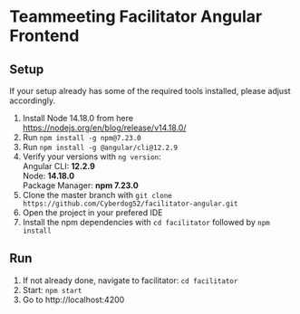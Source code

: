 # Teammeeting Facilitator Angular Frontend
## Setup

If your setup already has some of the required tools installed, please adjust accordingly.

1. Install Node 14.18.0 from here https://nodejs.org/en/blog/release/v14.18.0/
3. Run `npm install -g npm@7.23.0`
4. Run `npm install -g @angular/cli@12.2.9`
5. Verify your versions with `ng version`:  
   Angular CLI: **12.2.9**  
   Node: **14.18.0**  
   Package Manager: **npm 7.23.0**
5. Clone the master branch with `git clone https://github.com/Cyberdog52/facilitator-angular.git`
6. Open the project in your prefered IDE
7. Install the npm dependencies with `cd facilitator` followed by `npm install`

## Run

1. If not already done, navigate to facilitator: `cd facilitator`
2. Start: `npm start`
3. Go to http://localhost:4200
